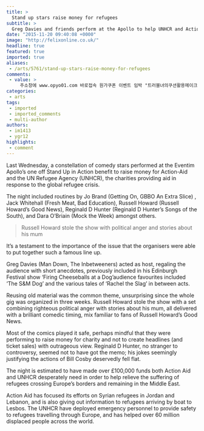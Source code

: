 ```yaml
---
title: >
  Stand up stars raise money for refugees
subtitle: >
  Greg Davies and friends perform at the Apollo to help UNHCR and Action Aid
date: "2015-11-20 09:40:08 +0000"
image: "http://felixonline.co.uk/"
headline: true
featured: true
imported: true
aliases:
 - /arts/5761/stand-up-stars-raise-money-for-refugees
comments:
 - value: >
     주소창에 www.opyo01.com 바로접속 원가쿠폰 이벤트 임박 "트러블녀의쿠션활용메이크업" 고급진 레시피로 내상 없는 A급 업소만 선별! 지금은오피요에서 즐달하면 내상을 입지 않아요! 천안오피 부천오피 역삼오피 인천오피 간석오피 수원오피 논현오피 일산오피 강남오피 분당오피 부평오피 안양오피 선릉오피 상동오피 안산오피 홍대오피 강서오피 성남오피 마포오피 강동오피 신촌오피 광교오피 대치오피 목동오피 구로오피 청주오피 잠실오피 신림오피 부산오피 용인오피 구월오피 평택오피 병점오피 고양오피 송파오피 건대오피 서면오피 장항오피 아산오피 행신오피 오산오피 화곡오피 화양오피 산본오피 신갈오피 수유오피 당진오피 주안오피 동탄오피 평촌오피 대전오피 동암오피 김포오피 계양오피 국내 최대 최신 유흥정보들이 가득한 지금은 오피요 할 시간~
categories:
 - arts
tags:
 - imported
 - imported_comments
 - multi-author
authors:
 - im1413
 - ygr12
highlights:
 - comment
---
```


Last Wednesday, a constellation of comedy stars performed at the Eventim Apollo’s one off Stand Up in Action benefit to raise money for Action-Aid and the UN Refugee Agency (UNHCR), the charities providing aid in response to the global refugee crisis.

The night included routines by Jo Brand (Getting On, GBBO An Extra Slice) , Jack Whitehall (Fresh Meat, Bad Education), Russell Howard (Russell Howard’s Good News), Reginald D Hunter (Reginald D Hunter’s Songs of the South), and Dara O’Briain (Mock the Week) amongst others.

> Russell Howard stole the show with political anger and stories about his mum

It’s a testament to the importance of the issue that the organisers were able to put together such a famous line up.

Greg Davies (Man Down, The Inbetweeners) acted as host, regaling the audience with short anecdotes, previously included in his Edinburgh Festival show ‘Firing Cheeseballs at a Dog’audience favourites included ‘The S&M Dog’ and the various tales of ‘Rachel the Slag’ in between acts.

Reusing old material was the common theme, unsurprising since the whole gig was organized in three weeks. Russell Howard stole the show with a set combining righteous political anger with stories about his mum, all delivered with a brilliant comedic timing, mix familiar to fans of Russell Howard’s Good News.

Most of the comics played it safe, perhaps mindful that they were performing to raise money for charity and not to create headlines (and ticket sales) with outrageous view. Reginald D Hunter, no stranger to controversy, seemed not to have got the memo; his jokes seemingly justifying the actions of Bill Cosby deservedly fell flat.

The night is estimated to have made over £100,000 funds both Action Aid and UNHCR desperately need in order to help relieve the suffering of refugees crossing Europe’s borders and remaining in the Middle East.

Action Aid has focused its efforts on Syrian refugees in Jordan and Lebanon, and is also giving out information to refugees arriving by boat to Lesbos. The UNHCR have deployed emergency personnel to provide safety to refugees travelling through Europe, and has helped over 60 million displaced people across the world.
